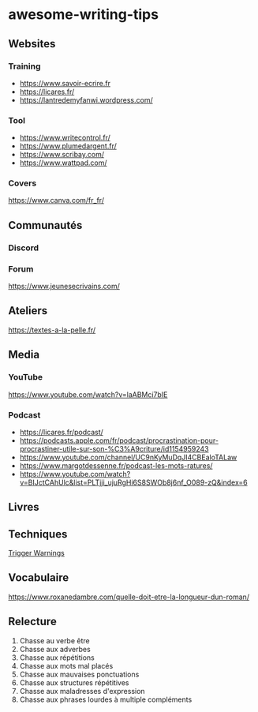 # awesome-writing-tips

## Websites

### Training

* https://www.savoir-ecrire.fr
* https://licares.fr/
* https://lantredemyfanwi.wordpress.com/

### Tool

* https://www.writecontrol.fr/
* https://www.plumedargent.fr/
* https://www.scribay.com/
* https://www.wattpad.com/

### Covers

https://www.canva.com/fr_fr/

## Communautés

### Discord

### Forum

https://www.jeunesecrivains.com/

## Ateliers

https://textes-a-la-pelle.fr/

## Media

### YouTube

https://www.youtube.com/watch?v=laABMci7bIE

### Podcast

* https://licares.fr/podcast/
* https://podcasts.apple.com/fr/podcast/procrastination-pour-procrastiner-utile-sur-son-%C3%A9criture/id1154959243
* https://www.youtube.com/channel/UC9nKyMuDqJI4CBEaloTALaw
* https://www.margotdessenne.fr/podcast-les-mots-ratures/
* https://www.youtube.com/watch?v=BIJctCAhUlc&list=PLTjji_ujuRgHi6S8SWOb8j6nf_O089-zQ&index=6

## Livres

## Techniques

[Trigger Warnings](https://twitter.com/cerynie_/status/1278384849473208321)

## Vocabulaire

https://www.roxanedambre.com/quelle-doit-etre-la-longueur-dun-roman/

## Relecture

1. Chasse au verbe être
1. Chasse aux adverbes
1. Chasse aux répétitions
1. Chasse aux mots mal placés
1. Chasse aux mauvaises ponctuations
1. Chasse aux structures répétitives
1. Chasse aux maladresses d'expression
1. Chasse aux phrases lourdes à multiple compléments

